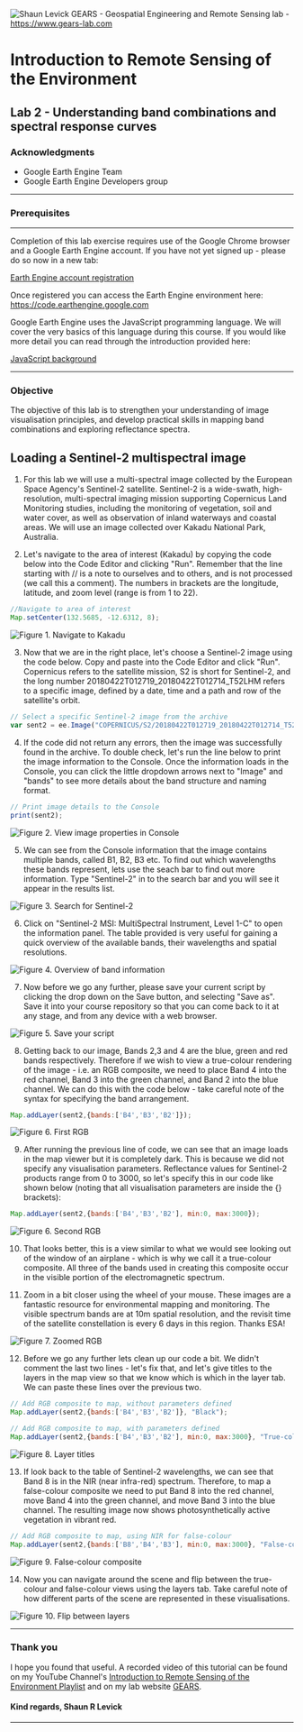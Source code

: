 ![Shaun Levick](Logo3.png)
GEARS - Geospatial Engineering and Remote Sensing lab - https://www.gears-lab.com

# Introduction to Remote Sensing of the Environment
Lab 2 - Understanding band combinations and spectral response curves
--------------

### Acknowledgments
- Google Earth Engine Team
- Google Earth Engine Developers group

------

### Prerequisites
-------------

Completion of this lab exercise requires use of the Google Chrome browser and a Google Earth Engine account. If you have not yet signed up - please do so now in a new tab:

[Earth Engine account registration](https://signup.earthengine.google.com/)

Once registered you can access the Earth Engine environment here:
https://code.earthengine.google.com

Google Earth Engine uses the JavaScript programming language. We will cover the very basics of this language during this course. If you would like more detail you can read through the introduction provided here:

[JavaScript background](https://developers.google.com/earth-engine/tutorial\_js\_01)

------------------------------------------------------------------------

### Objective


The objective of this lab is to strengthen your understanding of image visualisation principles, and develop practical skills in mapping band combinations and exploring reflectance spectra.


## Loading a Sentinel-2 multispectral image

1. For this lab we will use a multi-spectral image collected by the European Space Agency's Sentinel-2 satellite. Sentinel-2 is a wide-swath, high-resolution, multi-spectral imaging mission supporting Copernicus Land Monitoring studies, including the monitoring of vegetation, soil and water cover, as well as observation of inland waterways and coastal areas. We will use an image collected over Kakadu National Park, Australia.

2. Let's navigate to the area of interest (Kakadu) by copying the code below into the Code Editor and clicking "Run". Remember that the line starting with // is a note to ourselves and to others, and is not processed (we call this a comment). The numbers in brackets are the longitude, latitude, and zoom level (range is from 1 to 22).

```JavaScript
//Navigate to area of interest
Map.setCenter(132.5685, -12.6312, 8);
```

![Figure 1. Navigate to Kakadu](L2_kakadu.png)

3. Now that we are in the right place, let's choose a Sentinel-2 image using the code below. Copy and paste into the Code Editor and click "Run". Copernicus refers to the satellite mission, S2 is short for Sentinel-2, and the long number 20180422T012719_20180422T012714_T52LHM refers to a specific image, defined by a date, time and a path and row of the satellite's orbit.

```JavaScript
// Select a specific Sentinel-2 image from the archive
var sent2 = ee.Image("COPERNICUS/S2/20180422T012719_20180422T012714_T52LHM");
```

4. If the code did not return any errors, then the image was successfully found in the archive. To double check, let's run the line below to print the image information to the Console. Once the information loads in the Console, you can click the little dropdown arrows next to "Image" and "bands" to see more details about the band structure and naming format.

```JavaScript
// Print image details to the Console
print(sent2);
```

![Figure 2. View image properties in Console](L2_imageprop.png)

5. We can see from the Console information that the image contains multiple bands, called B1, B2, B3 etc. To find out which wavelengths these bands represent, lets use the seach bar to find out more information. Type "Sentinel-2" in to the search bar and you will see it appear in the results list.

![Figure 3. Search for Sentinel-2](L2_search.png)

6. Click on "Sentinel-2 MSI: MultiSpectral Instrument, Level 1-C" to open the information panel. The table provided is very useful for gaining a quick overview of the available bands, their wavelengths and spatial resolutions.

![Figure 4. Overview of band information](L2_bands.png)

7. Now before we go any further, please save your current script by clicking the drop down on the Save button, and selecting "Save as". Save it into your course repository so that you can come back to it at any stage, and from any device with a web browser.

![Figure 5. Save your script](L2_save.png)

8. Getting back to our image, Bands 2,3 and 4 are the blue, green and red bands respectively. Therefore if we wish to view a true-colour rendering of the image - i.e. an RGB composite, we need to place Band 4 into the red channel, Band 3 into the green channel, and Band 2 into the blue channel. We can do this with the code below - take careful note of the syntax for specifying the band arrangement.

```JavaScript
Map.addLayer(sent2,{bands:['B4','B3','B2']});
```

![Figure 6. First RGB](L2_rgb.png)

9. After running the previous line of code, we can see that an image loads in the map viewer but it is completely dark. This is because we did not specify any visualisation parameters. Reflectance values for Sentinel-2 products range from 0 to 3000, so let's specify this in our code like shown below (noting that all visualisation parameters are inside the {} brackets):


```JavaScript
Map.addLayer(sent2,{bands:['B4','B3','B2'], min:0, max:3000});
```

![Figure 6. Second RGB](L2_rgb2.png)

10. That looks better, this is a view similar to what we would see looking out of the window of an airplane - which is why we call it a true-colour composite. All three of the bands used in creating this composite occur in the visible portion of the electromagnetic spectrum.

11. Zoom in a bit closer using the wheel of your mouse. These images are a fantastic resource for environmental mapping and monitoring. The visible spectrum bands are at 10m spatial resolution, and the revisit time of the satellite constellation is every 6 days in this region. Thanks ESA!

![Figure 7. Zoomed RGB](L2_rgb3.png)

12. Before we go any further lets clean up our code a bit. We didn't comment the last two lines - let's fix that, and let's give titles to the layers in the map view so that we know which is which in the layer tab. We can paste these lines over the previous two.

```JavaScript
// Add RGB composite to map, without parameters defined
Map.addLayer(sent2,{bands:['B4','B3','B2']}, "Black");

// Add RGB composite to map, with parameters defined
Map.addLayer(sent2,{bands:['B4','B3','B2'], min:0, max:3000}, "True-colour");
```
![Figure 8. Layer titles](L2_titles.png)

13. If look back to the table of Sentinel-2 wavelengths, we can see that Band 8 is in the NIR (near infra-red) spectrum. Therefore, to map a false-colour composite we need to put Band 8 into the red channel, move Band 4 into the green channel, and move Band 3 into the blue channel. The resulting image now shows photosynthetically active vegetation in vibrant red.

```JavaScript
// Add RGB composite to map, using NIR for false-colour
Map.addLayer(sent2,{bands:['B8','B4','B3'], min:0, max:3000}, "False-colour");
```
![Figure 9. False-colour composite](L2_falseNIR.png)

14. Now you can navigate around the scene and flip between the true-colour and false-colour views using the layers tab. Take careful note of how different parts of the scene are represented in these visualisations.

![Figure 10. Flip between layers](L2_colour2.gif)


-------
### Thank you

I hope you found that useful. A recorded video of this tutorial can be found on my YouTube Channel's [Introduction to Remote Sensing of the Environment Playlist](https://www.youtube.com/playlist?list=PLf6lu3bePWHDi3-lrSqiyInMGQXM34TSV) and on my lab website [GEARS](https://www.gears-lab.com).

#### Kind regards, Shaun R Levick
------
